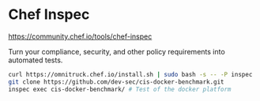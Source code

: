# Chef Inspec

<https://community.chef.io/tools/chef-inspec>  

Turn your compliance, security, and other policy requirements into automated tests.

```bash
curl https://omnitruck.chef.io/install.sh | sudo bash -s -- -P inspec
git clone https://github.com/dev-sec/cis-docker-benchmark.git
inspec exec cis-docker-benchmark/ # Test of the docker platform
```
